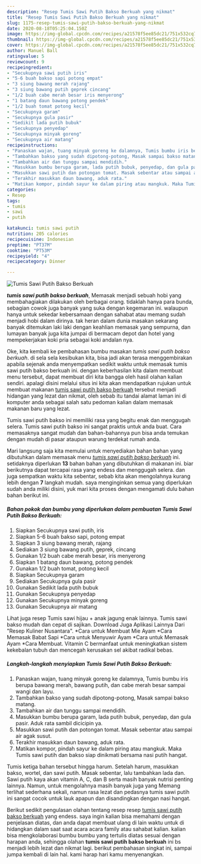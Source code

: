 ```yaml
---
description: "Resep Tumis Sawi Putih Bakso Berkuah yang nikmat"
title: "Resep Tumis Sawi Putih Bakso Berkuah yang nikmat"
slug: 1175-resep-tumis-sawi-putih-bakso-berkuah-yang-nikmat
date: 2020-08-18T05:25:04.150Z
image: https://img-global.cpcdn.com/recipes/a21578f5ee85dc21/751x532cq70/tumis-sawi-putih-bakso-berkuah-foto-resep-utama.jpg
thumbnail: https://img-global.cpcdn.com/recipes/a21578f5ee85dc21/751x532cq70/tumis-sawi-putih-bakso-berkuah-foto-resep-utama.jpg
cover: https://img-global.cpcdn.com/recipes/a21578f5ee85dc21/751x532cq70/tumis-sawi-putih-bakso-berkuah-foto-resep-utama.jpg
author: Manuel Ball
ratingvalue: 5
reviewcount: 9
recipeingredient:
- "Secukupnya sawi putih iris"
- "5-6 buah bakso sapi potong empat"
- "3 siung bawang merah rajang"
- "3 siung bawang putih geprek cincang"
- "1/2 buah cabe merah besar iris menyerong"
- "1 batang daun bawang potong pendek"
- "1/2 buah tomat potong kecil"
- "Secukupnya garam"
- "Secukupnya gula pasir"
- "Sedikit lada putih bubuk"
- "Secukupnya penyedap"
- "Secukupnya minyak goreng"
- "Secukupnya air matang"
recipeinstructions:
- "Panaskan wajan, tuang minyak goreng ke dalamnya, Tumis bumbu iris berupa bawang merah, bawang putih, dan cabe merah besar sampai wangi dan layu."
- "Tambahkan bakso yang sudah dipotong-potong, Masak sampai bakso matang."
- "Tambahkan air dan tunggu sampai mendidih."
- "Masukkan bumbu berupa garam, lada putih bubuk, penyedap, dan gula pasir. Aduk rata sambil dicicipin ya."
- "Masukkan sawi putih dan potongan tomat. Masak sebentar atau sampai air agak susut."
- "Terakhir masukkan daun bawang, aduk rata."
- "Matikan kompor, pindah sayur ke dalam piring atau mangkuk. Maka Tumis sawi putih dan bakso siap dinikmati bersama nasi putih hangat."
categories:
- Resep
tags:
- tumis
- sawi
- putih

katakunci: tumis sawi putih 
nutrition: 205 calories
recipecuisine: Indonesian
preptime: "PT37M"
cooktime: "PT53M"
recipeyield: "4"
recipecategory: Dinner

---
```



![Tumis Sawi Putih Bakso Berkuah](https://img-global.cpcdn.com/recipes/a21578f5ee85dc21/751x532cq70/tumis-sawi-putih-bakso-berkuah-foto-resep-utama.jpg)

<b><i>tumis sawi putih bakso berkuah</i></b>, Memasak menjadi sebuah hobi yang membahagiakan dilakukan oleh berbagai orang. tidaklah hanya para bunda, sebagian cowok juga banyak yang suka dengan kegemaran ini. walaupun hanya untuk sekedar kebersamaan dengan sahabat atau memang sudah menjadi hobi dalam dirinya. tak heran dalam dunia masakan sekarang banyak ditemukan laki laki dengan keahlian memasak yang sempurna, dan lumayan banyak juga kita jumpai di bermacam depot dan hotel yang mempekerjakan koki pria sebagai koki andalan nya.

Oke, kita kembali ke pembahasan bumbu masakan <i>tumis sawi putih bakso berkuah</i>. di sela sela kesibukan kita, bisa jadi akan terasa menggembirakan apabila sejenak anda menyempatkan sedikit waktu untuk memasak tumis sawi putih bakso berkuah ini. dengan keberhasilan kita dalam membuat menu tersebut, dapat membuat diri kita bangga oleh hasil olahan kalian sendiri. apalagi disini melalui situs ini kita akan mendapatkan rujukan untuk membuat makanan <u>tumis sawi putih bakso berkuah</u> tersebut menjadi hidangan yang lezat dan nikmat, oleh sebab itu tandai alamat laman ini di komputer anda sebagai salah satu pedoman kalian dalam memasak makanan baru yang lezat.

Tumis sawi putih bakso ini memiliki rasa yang begitu enak dan menggugah selera. Tumis sawi putih bakso ini sangat praktis untuk anda buat. Cara memasaknya sangat mudah dan bahan-bahannya pun bisa anda temukan dengan mudah di pasar ataupun warung terdekat rumah anda.


Mari langsung saja kita memulai untuk menyediakan bahan bahan yang dibutuhkan dalam memasak menu <u><i>tumis sawi putih bakso berkuah</i></u> ini. setidaknya diperlukan <b>13</b> bahan bahan yang dibutuhkan di makanan ini. biar berikutnya dapat tercapai rasa yang endess dan menggugah selera. dan juga sempatkan waktu kita sebentar, sebab kita akan mengolahnya kurang lebih dengan <b>7</b> langkah mudah. saya menginginkan semua yang diperlukan sudah anda miliki disini, yuk mari kita proses dengan mengamati dulu bahan bahan berikut ini.

<!--inarticleads1-->

##### Bahan pokok dan bumbu yang diperlukan dalam pembuatan Tumis Sawi Putih Bakso Berkuah:

1. Siapkan Secukupnya sawi putih, iris
1. Siapkan 5-6 buah bakso sapi, potong empat
1. Siapkan 3 siung bawang merah, rajang
1. Sediakan 3 siung bawang putih, geprek, cincang
1. Gunakan 1/2 buah cabe merah besar, iris menyerong
1. Siapkan 1 batang daun bawang, potong pendek
1. Gunakan 1/2 buah tomat, potong kecil
1. Siapkan Secukupnya garam
1. Sediakan Secukupnya gula pasir
1. Gunakan Sedikit lada putih bubuk
1. Gunakan Secukupnya penyedap
1. Gunakan Secukupnya minyak goreng
1. Gunakan Secukupnya air matang


Lihat juga resep Tumis sawi hijau + anak jagung enak lainnya. Tumis sawi bakso mudah dan cepat di sajikan. Download Juga Aplikasi Lainnya Dari &#34;Resep Kuliner Nusantara&#34;. *Cara untuk Membuat Mie Ayam *Cara Memasak Babat Sapi *Cara untuk Menyuwir Ayam *Cara untuk Memasak Ayam *Cara Membuat. Vitamin C bermanfaat untuk meningkatkan sistem kekebalan tubuh dan mencegah kerusakan sel akibat radikal bebas. 

<!--inarticleads2-->

##### Langkah-langkah menyiapkan Tumis Sawi Putih Bakso Berkuah:

1. Panaskan wajan, tuang minyak goreng ke dalamnya, Tumis bumbu iris berupa bawang merah, bawang putih, dan cabe merah besar sampai wangi dan layu.
1. Tambahkan bakso yang sudah dipotong-potong, Masak sampai bakso matang.
1. Tambahkan air dan tunggu sampai mendidih.
1. Masukkan bumbu berupa garam, lada putih bubuk, penyedap, dan gula pasir. Aduk rata sambil dicicipin ya.
1. Masukkan sawi putih dan potongan tomat. Masak sebentar atau sampai air agak susut.
1. Terakhir masukkan daun bawang, aduk rata.
1. Matikan kompor, pindah sayur ke dalam piring atau mangkuk. Maka Tumis sawi putih dan bakso siap dinikmati bersama nasi putih hangat.


Tumis ketiga bahan tersebut hingga harum. Setelah harum, masukkan bakso, wortel, dan sawi putih. Masak sebentar, lalu tambahkan lada dan. Sawi putih kaya akan vitamin A, C, dan B serta masih banyak nutrisi penting lainnya. Namun, untuk mengolahnya masih banyak juga yang Memang terlihat sederhana sekali, namun rasa lezat dan pedasnya tumis sawi putih ini sangat cocok untuk lauk apapun dan disandingkan dengan nasi hangat. 

Berikut sedikit pengulasan olahan tentang resep resep <u>tumis sawi putih bakso berkuah</u> yang endess. saya ingin kalian bisa memahami dengan penjelasan diatas, dan anda dapat membuat ulang di lain waktu untuk di hidangkan dalam saat saat acara acara family atau sahabat kalian. kalian bisa mengkolaborasi bumbu bumbu yang tertulis diatas sesuai dengan harapan anda, sehingga olahan <b>tumis sawi putih bakso berkuah</b> ini bs menjadi lebih lezat dan nikmat lagi. berikut pembahasan singkat ini, sampai jumpa kembali di lain hal. kami harap hari kamu menyenangkan.
